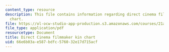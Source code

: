 ```yaml
---
content_type: resource
description: This file contains information regarding direct cinema filmmaker kin
  chart.
file: https://ol-ocw-studio-app-production.s3.amazonaws.com/courses/21a-550j-dv-lab-documenting-science-through-video-and-new-media-fall-2012/66e6b03ae587bdfc576032e17d715acf_MIT21A_550JF12_readDirec.pdf
file_type: application/pdf
resourcetype: Document
title: Direct Cinema filmmaker kin chart
uid: 66e6b03a-e587-bdfc-5760-32e17d715acf
---
```

